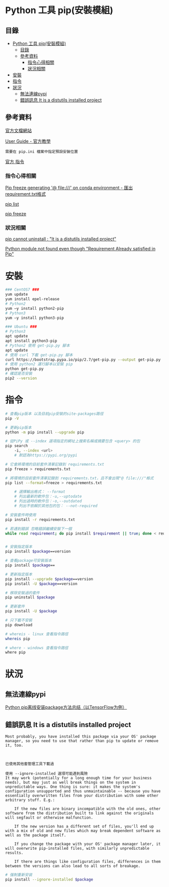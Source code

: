 # Python 工具 pip(安裝模組)

## 目錄

- [Python 工具 pip(安裝模組)](#python-工具-pip安裝模組)
	- [目錄](#目錄)
	- [參考資料](#參考資料)
		- [指令心得相關](#指令心得相關)
		- [狀況相關](#狀況相關)
- [安裝](#安裝)
- [指令](#指令)
- [狀況](#狀況)
	- [無法連線pypi](#無法連線pypi)
	- [錯誤訊息 It is a distutils installed project](#錯誤訊息-it-is-a-distutils-installed-project)

## 參考資料

[官方文檔網站](https://pip.pypa.io/en/stable/#)

[User Guide - 官方教學](http://pip.readthedocs.org/en/stable/user_guide/#configuration)

`需要在 pip.ini 檔案中指定預設安裝位置`

[官方 指令](https://pip.pypa.io/en/stable/cli/)

### 指令心得相關

[Pip freeze generating '@ file:///' on conda environment - 匯出requirement.txt格式](https://stackoverflow.com/questions/62863020/pip-freeze-generating-file-on-conda-environment)

[pip list](https://pip.pypa.io/en/stable/cli/pip_list/)

[pip freeze](https://pip.pypa.io/en/stable/cli/pip_freeze/)

### 狀況相關

[pip cannot uninstall <package>: "It is a distutils installed project"](https://stackoverflow.com/questions/53807511/pip-cannot-uninstall-package-it-is-a-distutils-installed-project)

[Python module not found even though "Requirement Already satisfied in Pip"](https://stackoverflow.com/questions/45345377/python-module-not-found-even-though-requirement-already-satisfied-in-pip)

# 安裝

```bash
### CentOS7 ###
yum update
yum install epel-release
# Python2
yum –y install python2-pip
# Python3
yum –y install python3-pip

### Ubuntu ###
# Python3
apt update
apt install python3-pip
# Python2 使用 get-pip.py 腳本
apt update
# 使用 curl 下載 get-pip.py 腳本
curl https://bootstrap.pypa.io/pip/2.7/get-pip.py --output get-pip.py
# 使用 python2 運行腳本以安裝 pip
python get-pip.py
# 確認是否安裝
pip2 --version
```

# 指令

```bash
# 查看pip版本 以及目前pip安裝的site-packages路徑
pip -V

# 更新pip版本
python -m pip install --upgrade pip

# 從PiPy 或 --index 選項指定的網址上搜索名稱或摘要包含 <query> 的包
pip search
	-i, --index <url>
	# 默認為https://pypi.org/pypi

# 它會將環境的目前套件清單記錄到 requirements.txt
pip freeze > requirements.txt

# 將環境的目前套件清單記錄到 requirements.txt，且不會出現"@ file:///"格式
pip list --format=freeze > requirements.txt

    # 選擇輸出格式： --format
    # 列出最新的軟件包：-u,--uptodate
    # 列出過時的軟件包：-o,--outdated
    # 列出不依賴於其他包的包： --not-required

# 安裝套件時使用
pip install -r requirements.txt

# 若遇到錯誤 忽略錯誤繼續安裝下一個
while read requirement; do pip install $requirement || true; done < requirements.txt


# 安裝指定版本
pip install $package==version

# 查看package可安裝版本
pip install $package==

# 更新指定版本
pip install --upgrade $package==version
pip install -U $package==version

# 移除安裝過的套件
pip uninstall $package

# 更新套件
pip install -U $package

# 只下載不安裝
pip download

# whereis - linux 查看指令路徑
whereis pip

# where - windows 查看指令路徑
where pip
```

# 狀況

## 無法連線pypi

[Python pip离线安装package方法总结（以TensorFlow为例）](https://imshuai.com/python-pip-install-package-offline-tensorflow?fbclid=IwAR3PzgsWlO36VkWjDr0UafrpuiyqL7l3D10XEK4lffQgllroZswA4DG4sfs)

## 錯誤訊息 It is a distutils installed project

```
Most probably, you have installed this package via your OS' package manager, so you need to use that rather than pip to update or remove it, too.



已使用其他套管理工具下載過

使用 --ignore-installed 選項可能遇到風險
It may work (potentially for a long enough time for your business needs), but may just as well break things on the system in unpredictable ways. One thing is sure: it makes the system's configuration unsupported and thus unmaintainable -- because you have essentially overwritten files from your distribution with some other arbitrary stuff. E.g.:

	If the new files are binary incompatible with the old ones, other software from the distribution built to link against the originals will segfault or otherwise malfunction.

	If the new version has a different set of files, you'll end up with a mix of old and new files which may break dependent software as well as the package itself.

	If you change the package with your OS' package manager later, it will overwrite pip-installed files, with similarly unpredictable results.

	If there are things like configuration files, differences in them between the versions can also lead to all sorts of breakage.
```

```bash
# 强制重新安装
pip install --ignore-installed $package
```
